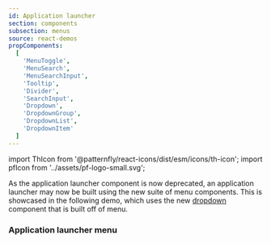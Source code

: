```yaml
---
id: Application launcher
section: components
subsection: menus
source: react-demos
propComponents:
  [
    'MenuToggle',
    'MenuSearch',
    'MenuSearchInput',
    'Tooltip',
    'Divider',
    'SearchInput',
    'Dropdown',
    'DropdownGroup',
    'DropdownList',
    'DropdownItem'
  ]
---
```


import ThIcon from '@patternfly/react-icons/dist/esm/icons/th-icon';
import pfIcon from '../assets/pf-logo-small.svg';

As the application launcher component is now deprecated, an application launcher may now be built using the new suite of menu components. This is showcased in the following demo, which uses the new [dropdown](/components/menus/dropdown) component that is built off of menu.

### Application launcher menu

```ts file="./examples/ApplicationLauncherDemo.tsx"

```
